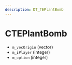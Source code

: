 ```yaml
---
description: DT_TEPlantBomb
---
```


# CTEPlantBomb


* `m_vecOrigin` (vector)
* `m_iPlayer` (integer)
* `m_option` (integer)
